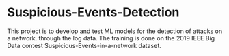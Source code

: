 # Suspicious-Events-Detection
This project is to develop and test ML models for the detection of attacks on a network. through the log data. The training is done on the 2019 IEEE Big Data contest Suspicious-Events-in-a-network dataset. 
